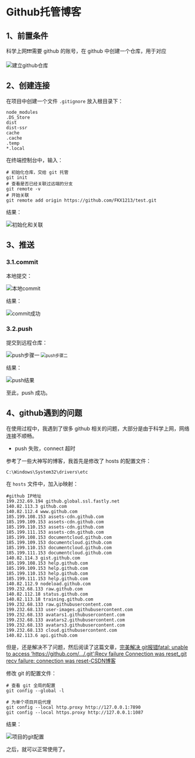 # Github托管博客

## 1、前置条件

科学上网❗❗❗需要 github 的账号，在 github 中创建一个仓库，用于对应

<img src="https://blogcola1213.oss-cn-wuhan-lr.aliyuncs.com/other/blog/0201.png" alt="建立github仓库" style="margin: auto">

## 2、创建连接

在项目中创建一个文件 `.gitignore` 放入根目录下：

```.gitignore
node_modules
.DS_Store
dist
dist-ssr
cache
.cache
.temp
*.local
```

在终端控制台中，输入：

```shell
# 初始化仓库，交给 git 托管
git init
# 查看是否已经关联过远端的分支
git remote -v
# 开始关联
git remote add origin https://github.com/FKX1213/test.git
```

结果：

<img src="https://blogcola1213.oss-cn-wuhan-lr.aliyuncs.com/other/blog/0202.png" alt="初始化和关联" style="margin: auto">

## 3、推送

### 3.1.commit

本地提交：

<img src="https://blogcola1213.oss-cn-wuhan-lr.aliyuncs.com/other/blog/0203.png" alt="本地commit" style="margin: auto">

结果：

<img src="https://blogcola1213.oss-cn-wuhan-lr.aliyuncs.com/other/blog/0204.png" alt="commit成功" style="margin: auto">

### 3.2.push

提交到远程仓库：

<img src="https://blogcola1213.oss-cn-wuhan-lr.aliyuncs.com/other/blog/0205.png" alt="push步骤一" style="margin: auto">


<img src="https://blogcola1213.oss-cn-wuhan-lr.aliyuncs.com/other/blog/0206.png" alt="push步骤二" style="margin: auto;zoom: 80%">

结果：

<img src="https://blogcola1213.oss-cn-wuhan-lr.aliyuncs.com/other/blog/0207.png" alt="push结果" style="margin: auto">

至此，push 成功。

## 4、github遇到的问题

在使用过程中，我遇到了很多 github 相关的问题，大部分是由于科学上网，网络连接不顺畅。

- push 失败，connect 超时

参考了一些大神写的博客，我首先是修改了 hosts 的配置文件：

```
C:\Windows\System32\drivers\etc
```

在 `hosts` 文件中，加入ip映射：

```txt:line-numbers
#github IP地址
199.232.69.194 github.global.ssl.fastly.net
140.82.113.3 github.com
140.82.112.4 www.github.com
185.199.108.153 assets-cdn.github.com
185.199.109.153 assets-cdn.github.com
185.199.110.153 assets-cdn.github.com
185.199.111.153 assets-cdn.github.com
185.199.108.153 documentcloud.github.com
185.199.109.153 documentcloud.github.com
185.199.110.153 documentcloud.github.com
185.199.111.153 documentcloud.github.com
140.82.114.3 gist.github.com
185.199.108.153 help.github.com
185.199.109.153 help.github.com
185.199.110.153 help.github.com
185.199.111.153 help.github.com
140.82.112.9 nodeload.github.com
199.232.68.133 raw.github.com
140.82.112.18 status.github.com
140.82.113.18 training.github.com
199.232.68.133 raw.githubusercontent.com
199.232.68.133 user-images.githubusercontent.com
199.232.68.133 avatars1.githubusercontent.com
199.232.68.133 avatars2.githubusercontent.com
199.232.68.133 avatars3.githubusercontent.com
199.232.68.133 cloud.githubusercontent.com
140.82.113.6 api.github.com
```

但是，还是解决不了问题，然后阅读了这篇文章，[完美解决 git报错fatal: unable to access ‘https://github.com/.../.git‘:Recv failure Connection was reset_git recv failure: connection was reset-CSDN博客](https://blog.csdn.net/m0_63230155/article/details/132070860?spm=1001.2014.3001.5506)

修改 git 的配置文件：

```shell
# 查看 git 全局的配置
git config --global -l

# 为单个项目开启代理
git config --local http.proxy http://127.0.0.1:7890
git config --local https.proxy http://127.0.0.1:1087
```

结果：

<img src="https://blogcola1213.oss-cn-wuhan-lr.aliyuncs.com/other/blog/0208.png" alt="项目的git配置" style="margin: auto">

之后，就可以正常使用了。
